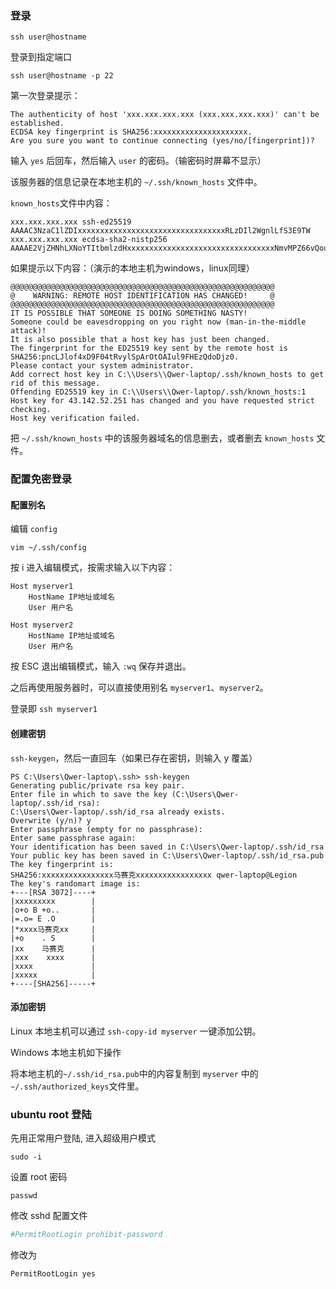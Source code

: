 ### 登录

`ssh user@hostname`

登录到指定端口

`ssh user@hostname -p 22`

第一次登录提示：

```shell
The authenticity of host 'xxx.xxx.xxx.xxx (xxx.xxx.xxx.xxx)' can't be established.
ECDSA key fingerprint is SHA256:xxxxxxxxxxxxxxxxxxxxx.
Are you sure you want to continue connecting (yes/no/[fingerprint])?
```

输入 `yes` 后回车，然后输入 `user` 的密码。（输密码时屏幕不显示）

该服务器的信息记录在本地主机的 `~/.ssh/known_hosts` 文件中。

`known_hosts`文件中内容：

```shell
xxx.xxx.xxx.xxx ssh-ed25519 AAAAC3NzaC1lZDIxxxxxxxxxxxxxxxxxxxxxxxxxxxxxxxxxRLzDIl2WgnlLfS3E9TW
xxx.xxx.xxx.xxx ecdsa-sha2-nistp256 AAAAE2VjZHNhLXNoYTItbmlzdHxxxxxxxxxxxxxxxxxxxxxxxxxxxxxxxxxNmvMPZ66vQouwRA7jy5Xn3BnWPvwY3YXXNIxxxxxxxxxxxxxxxxxxxxxxxEtHm8072Eb254ni3WVCiqc=
```

如果提示以下内容：（演示的本地主机为windows，linux同理）

```shell
@@@@@@@@@@@@@@@@@@@@@@@@@@@@@@@@@@@@@@@@@@@@@@@@@@@@@@@@@@@
@    WARNING: REMOTE HOST IDENTIFICATION HAS CHANGED!     @
@@@@@@@@@@@@@@@@@@@@@@@@@@@@@@@@@@@@@@@@@@@@@@@@@@@@@@@@@@@
IT IS POSSIBLE THAT SOMEONE IS DOING SOMETHING NASTY!
Someone could be eavesdropping on you right now (man-in-the-middle attack)!
It is also possible that a host key has just been changed.
The fingerprint for the ED25519 key sent by the remote host is
SHA256:pncLJlof4xD9F04tRvylSpArOtOAIul9FHEzQdoDjz0.
Please contact your system administrator.
Add correct host key in C:\\Users\\Qwer-laptop/.ssh/known_hosts to get rid of this message.
Offending ED25519 key in C:\\Users\\Qwer-laptop/.ssh/known_hosts:1
Host key for 43.142.52.251 has changed and you have requested strict checking.
Host key verification failed.
```

把 `~/.ssh/known_hosts` 中的该服务器域名的信息删去，或者删去 `known_hosts` 文件。

### 配置免密登录

#### 配置别名

编辑 `config`

`vim ~/.ssh/config`

按 i 进入编辑模式，按需求输入以下内容：

```shell
Host myserver1
    HostName IP地址或域名
    User 用户名

Host myserver2
    HostName IP地址或域名
    User 用户名
```

按 ESC 退出编辑模式，输入 `:wq` 保存并退出。

之后再使用服务器时，可以直接使用别名 `myserver1`、`myserver2`。

登录即 `ssh myserver1`

#### 创建密钥

`ssh-keygen`，然后一直回车（如果已存在密钥，则输入 y 覆盖）

```shell
PS C:\Users\Qwer-laptop\.ssh> ssh-keygen
Generating public/private rsa key pair.
Enter file in which to save the key (C:\Users\Qwer-laptop/.ssh/id_rsa):
C:\Users\Qwer-laptop/.ssh/id_rsa already exists.
Overwrite (y/n)? y
Enter passphrase (empty for no passphrase):
Enter same passphrase again:
Your identification has been saved in C:\Users\Qwer-laptop/.ssh/id_rsa
Your public key has been saved in C:\Users\Qwer-laptop/.ssh/id_rsa.pub
The key fingerprint is:
SHA256:xxxxxxxxxxxxxxxx马赛克xxxxxxxxxxxxxxxxx qwer-laptop@Legion
The key's randomart image is:
+---[RSA 3072]----+
|xxxxxxxxx        |
|o+o B +o..       |
|=.o= E .O        |
|*xxxx马赛克xx     |
|+o    . S        |
|xx    马赛克      |
|xxx    xxxx      |
|xxxx             |
|xxxxx            |
+----[SHA256]-----+
```

#### 添加密钥

Linux 本地主机可以通过 `ssh-copy-id myserver` 一键添加公钥。

Windows 本地主机如下操作

将本地主机的`~/.ssh/id_rsa.pub`中的内容复制到 `myserver` 中的`~/.ssh/authorized_keys`文件里。

### ubuntu root 登陆

先用正常用户登陆, 进入超级用户模式

`sudo -i`

设置 root 密码

`passwd`

修改 sshd 配置文件

```bash
#PermitRootLogin prohibit-password
```

修改为

```bash
PermitRootLogin yes
```
